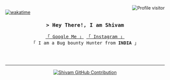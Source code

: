 

<a href="https://komarev.com/ghpvc/?username=Sd-Shiivam">
  <img align="right" src="https://komarev.com/ghpvc/?username=Sd-Shiivam&label=Visitors&color=0e75b6&style=flat" alt="Profile visitor" />
</a>


[![wakatime](https://wakatime.com/badge/user/eebb3dd8-d9b2-40de-9b88-6fd6cac99dbc.svg)](https://wakatime.com/@eebb3dd8-d9b2-40de-9b88-6fd6cac99dbc)

<!-- Intro  -->
<h3 align="center">
        <samp>&gt; Hey There!, I am
                <b>Shivam</b>
        </samp>
</h3>


<p align="center"> 
  <samp>
    <a href="https://www.google.com/search?q=Sd-Shiivam+Shivam-Singh"  >「 Google Me 」</a>  <a href="www.instagram.com/sd_shiivam"  >「 Instagram 」</a> 
    <br>
    「 I am a Bug bounty Hunter from <b> INDIA </b> 」
    <br>
    <br>
  </samp>
</p>

<br/>
<hr/>

<p align="center">
  <a href="https://github.com/alsiam">
    <img src="https://github-profile-summary-cards.vercel.app/api/cards/profile-details?username=Sd-Shiivam&theme=radical" alt="Shivam GitHub Contribution"/>
  </a>
</p>
